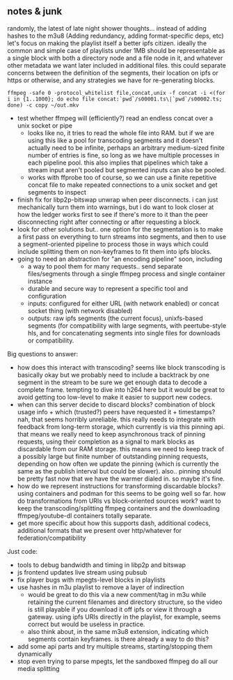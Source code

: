 notes & junk
---------------

randomly, the latest of late night shower thoughts... instead of adding hashes to the m3u8 (Adding redundancy, adding format-specific deps, etc) let's focus on making the playlist itself a better ipfs citizen. ideally the common and simple case of playlists under 1MB should be representable as a single block with both a directory node and a file node in it, and whatever other metadata we want later included in additional files. this could separate concerns between the definition of the segments, their location on ipfs or https or otherwise, and any strategies we have for re-generating blocks.

```
ffmpeg -safe 0 -protocol_whitelist file,concat,unix -f concat -i <(for i in {1..1000}; do echo file concat:`pwd`/s00001.ts\|`pwd`/s00002.ts; done) -c copy ~/out.mkv
```

- test whether ffmpeg will (efficiently?) read an endless concat over a unix socket or pipe
  - looks like no, it tries to read the whole file into RAM. but if we are using this like a pool for transcoding segments and it doesn't actually need to be infinite, perhaps an arbitrary medium-sized finite number of entries is fine, so long as we have multiple processes in each pipeline pool. this also implies that pipelines which take a stream input aren't pooled but segmented inputs can also be pooled.
  - works with ffprobe too of course, so we can use a finite repetitive concat file to make repeated connections to a unix socket and get segments to inspect
- finish fix for libp2p-bitswap unwrap when peer disconnects. i can just mechanically turn them into warnings, but i do want to look closer at how the ledger works first to see if there's more to it than the peer disconnecting right after connecting or after requesting a block.
- look for other solutions but.. one option for the segmentation is to make a first pass on everything to turn streams into segments, and then to use a segment-oriented pipeline to process those in ways which could include splitting them on non-keyframes to fit them into ipfs blocks.
- going to need an abstraction for "an encoding pipeline" soon, including
  - a way to pool them for many requests.. send separate files/segments through a single ffmpeg process and single container instance
  - durable and secure way to represent a specific tool and configuration
  - inputs: configured for either URL (with network enabled) or concat socket thing (with network disabled)
  - outputs: raw ipfs segments (the current focus), unixfs-based segments (for compatibility with large segments, with peertube-style hls, and for concatenating segments into single files for downloads or compatibility.

Big questions to answer:
- how does this interact with transcoding? seems like block transcoding is basically okay but we probably need to include a backtrack by one segment in the stream to be sure we get enough data to decode a complete frame. tempting to dive into h264 here but it would be great to avoid getting too low-level to make it easier to support new codecs.
- when can this server decide to discard blocks? combination of block usage info + which (trusted?) peers have requested it + timestamps? nah, that seems horribly unreliable. this really needs to integrate with feedback from long-term storage, which currently is via this pinning api. that means we really need to keep asynchronous track of pinning requests, using their completion as a signal to mark blocks as discardable from our RAM storage. this means we need to keep track of a possibly large but finite number of outstanding pinning requests, depending on how often we update the pinning (which is currently the same as the publish interval but could be slower). also.. pinning should be pretty fast now that we have the warmer dialed in. so maybe it's fine.
- how do we represent instructions for transforming discardable blocks? using containers and podman for this seems to be going well so far. how do transformations from URIs vs block-oriented sources work? want to keep the transcoding/splitting ffmpeg containers and the downloading ffmpeg/youtube-dl containers totally separate.
- get more specific about how this supports dash, additional codecs, additional formats that we present over http/whatever for federation/compatibility

Just code:
- tools to debug bandwidth and timing in libp2p and bitswap
- js frontend updates live stream using pubsub
- fix player bugs with mpegts-level blocks in playlists
- use hashes in m3u playlist to remove a layer of indirection
  - would be great to do this via a new comment/tag in m3u while retaining the current filenames and directory structure, so the video is still playable if you download it off ipfs or view it through a gateway. using ipfs URIs directly in the playlist, for example, seems correct but would be useless in practice.
  - also think about, in the same m3u8 extension, indicating which segments contain keyframes. is there already a way to do this?
- add some api parts and try multiple streams, starting/stopping them dynamically
- stop even trying to parse mpegts, let the sandboxed ffmpeg do all our media splitting

